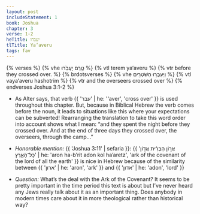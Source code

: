 ```yaml
---
layout: post
includeStatement: 1
book: Joshua
chapter: 3
verse: 1-2
heTitle: יעברו
tlTitle: Ya‘averu
tags: fav
---
```


{% verses %}
{% vhe טֶ֥רֶם יַעֲבֹֽרוּ׃ %}
{% vtl terem ya‘averu %}
{% vtr before they crossed over. %}
{% brdotsverses %}
{% vhe וַיַּעַבְר֥וּ הַשֹּׁטְרִ֖ים %}
{% vtl vaya‘averu hashotrim %}
{% vtr and the overseers crossed over %}
{% endverses Joshua 3:1-2 %}

- As Alter says, that verb {{ 'עבר' | he: '‘aver', 'cross over' }} is used throughout this chapter. But, because in Biblical Hebrew the verb comes before the noun, it leads to situations like this where your expectations can be subverted! Rearranging the translation to take this word order into account shows what I mean: “and they spent the night before they crossed over. And at the end of three days they crossed over, the overseers, through the camp…”

<!--more-->
- *Honorable mention:* {{ 'Joshua 3:11' | sefaria }}: {{ 'אֲר֣וֹן הַבְּרִ֔ית אֲד֖וֹן כׇּל־הָאָ֑רֶץ' | he: 'aron ha-b’rit adon kol ha’aretz', 'ark of the covenant of the lord of all the earth' }} is nice in Hebrew because of the similarity between {{ 'ארון' | he: 'aron', 'ark' }} and {{ 'אדון' | he: 'adon', 'lord' }}

- *Question:* What’s the deal with the Ark of the Covenant? It seems to be pretty important in the time period this text is about but I’ve never heard any Jews really talk about it as an important thing. Does anybody in modern times care about it in more theological rather than historical way?